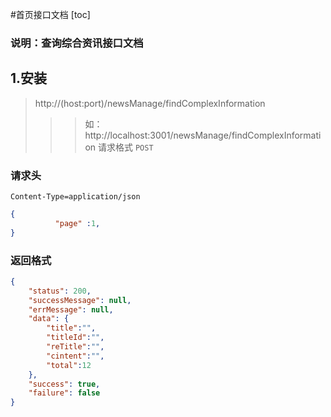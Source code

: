 #首页接口文档
[toc]
### 说明：查询综合资讯接口文档
## 1.安装
> http://(host:port)/newsManage/findComplexInformation
>>> 如：http://localhost:3001/newsManage/findComplexInformation
请求格式 `POST`

### 请求头
```
Content-Type=application/json
```
```json
{
          "page" :1,
}
```
### 返回格式

```json
{
    "status": 200,
    "successMessage": null,
    "errMessage": null,
    "data": {
        "title":"",
        "titleId":"",
        "reTitle":"",
        "cintent":"",
        "total":12
    },
    "success": true,
    "failure": false
}
```